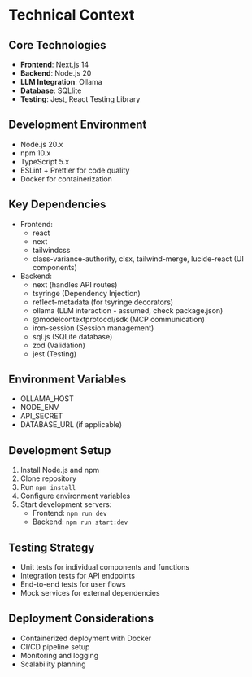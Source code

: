 # Technical Context

## Core Technologies
- **Frontend**: Next.js 14
- **Backend**: Node.js 20
- **LLM Integration**: Ollama
- **Database**: SQLlite
- **Testing**: Jest, React Testing Library

## Development Environment
- Node.js 20.x
- npm 10.x
- TypeScript 5.x
- ESLint + Prettier for code quality
- Docker for containerization

## Key Dependencies
  - Frontend:
    - react
    - next
    - tailwindcss
    - class-variance-authority, clsx, tailwind-merge, lucide-react (UI components)
- Backend:
    - next (handles API routes)
    - tsyringe (Dependency Injection)
    - reflect-metadata (for tsyringe decorators)
    - ollama (LLM interaction - assumed, check package.json)
    - @modelcontextprotocol/sdk (MCP communication)
    - iron-session (Session management)
    - sql.js (SQLite database)
    - zod (Validation)
    - jest (Testing)

## Environment Variables
- OLLAMA_HOST
- NODE_ENV
- API_SECRET
- DATABASE_URL (if applicable)

## Development Setup
1. Install Node.js and npm
2. Clone repository
3. Run `npm install`
4. Configure environment variables
5. Start development servers:
   - Frontend: `npm run dev`
   - Backend: `npm run start:dev`

## Testing Strategy
- Unit tests for individual components and functions
- Integration tests for API endpoints
- End-to-end tests for user flows
- Mock services for external dependencies

## Deployment Considerations
- Containerized deployment with Docker
- CI/CD pipeline setup
- Monitoring and logging
- Scalability planning
